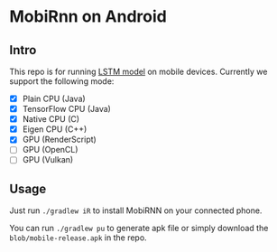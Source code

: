# MobiRnn on Android

## Intro
This repo is for running [LSTM model](https://github.com/csarron/lstm_har) on mobile devices. 
Currently we support the following mode:
- [x] Plain CPU (Java)
- [x] TensorFlow CPU (Java)
- [x] Native CPU (C)
- [x] Eigen CPU (C++)
- [x] GPU (RenderScript)
- [ ] GPU (OpenCL)
- [ ] GPU (Vulkan)

## Usage
Just run `./gradlew iR` to install MobiRNN on your connected phone. 

You can run `./gradlew pu` to generate apk file or simply download the `blob/mobile-release.apk` in the repo.


